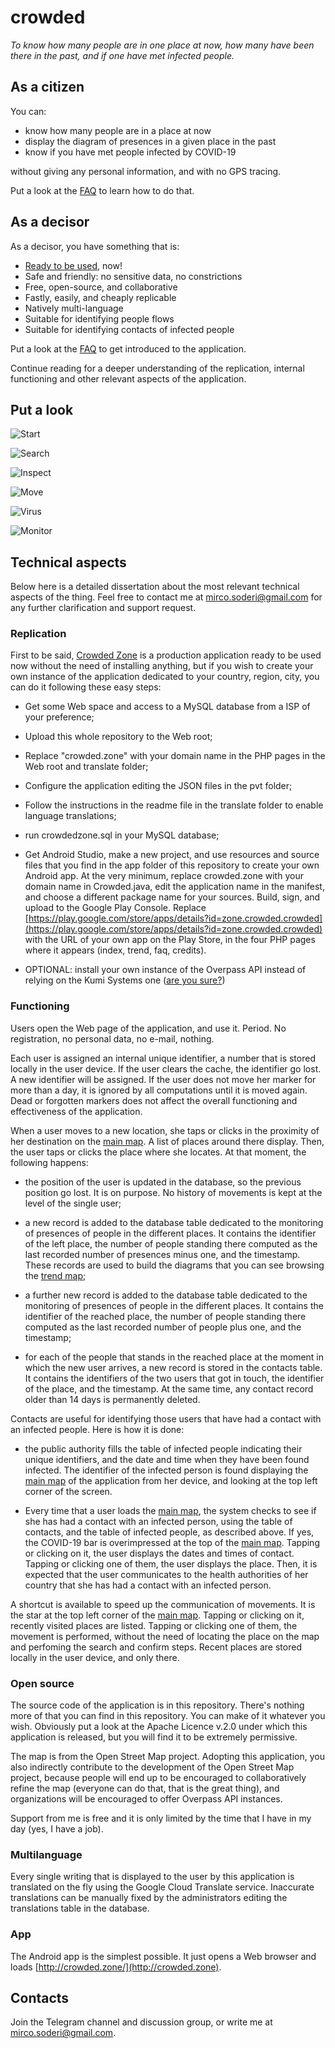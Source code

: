 # crowded
_To know how many people are in one place at now, how many have been there in the past, and if one have met infected people._

## As a citizen
You can:

* know how many people are in a place at now
* display the diagram of presences in a given place in the past
* know if you have met people infected by COVID-19

without giving any personal information, and with no GPS tracing.

Put a look at the [FAQ](http://crowded.zone/faq.php) to learn how to do that.

## As a decisor

As a decisor, you have something that is:

* [Ready to be used](http://crowded.zone), now!
* Safe and friendly: no sensitive data, no constrictions
* Free, open-source, and collaborative
* Fastly, easily, and cheaply replicable
* Natively multi-language
* Suitable for identifying people flows
* Suitable for identifying contacts of infected people

Put a look at the [FAQ](http://crowded.zone/faq.php) to get introduced to the application. 

Continue reading for a deeper understanding of the replication, internal functioning and other relevant aspects of the application.

## Put a look

![Start](http://crowded.zone/img/screenshots/screen01.png)

![Search](http://crowded.zone/img/screenshots/screen02.png)

![Inspect](http://crowded.zone/img/screenshots/screen03.png)

![Move](http://crowded.zone/img/screenshots/screen04.png)

![Virus](http://crowded.zone/img/screenshots/screen05.png)

![Monitor](http://crowded.zone/img/screenshots/screen06.png)

## Technical aspects

Below here is a detailed dissertation about the most relevant technical aspects of the thing. Feel free to contact me at <mirco.soderi@gmail.com> for any further clarification and support request.

### Replication 

First to be said, [Crowded Zone](http://crowded.zone/) is a production application ready to be used now without the need of installing anything, but if you wish to create your own instance of the application dedicated to your country, region, city, you can do it following these easy steps:

* Get some Web space and access to a MySQL database from a ISP of your preference;

* Upload this whole repository to the Web root;

* Replace "crowded.zone" with your domain name in the PHP pages in the Web root and translate folder;

* Configure the application editing the JSON files in the pvt folder;

* Follow the instructions in the readme file in the translate folder to enable language translations;

* run crowdedzone.sql in your MySQL database;

* Get Android Studio, make a new project, and use resources and source files that you find in the app folder of this repository to create your own Android app. At the very minimum, replace crowded.zone with your domain name in Crowded.java, edit the application name in the manifest, and choose a different package name for your sources. Build, sign, and upload to the Google Play Console. Replace [https://play.google.com/store/apps/details?id=zone.crowded.crowded](https://play.google.com/store/apps/details?id=zone.crowded.crowded) with the URL of your own app on the Play Store, in the four PHP pages where it appears (index, trend, faq, credits).

* OPTIONAL: install your own instance of the Overpass API instead of relying on the Kumi Systems one ([are you sure?](https://wiki.openstreetmap.org/wiki/Overpass_API#Public_Overpass_API_instances)) 

### Functioning

Users open the Web page of the application, and use it. Period. No registration, no personal data, no e-mail, nothing. 

Each user is assigned an internal unique identifier, a number that is stored locally in the user device. If the user clears the cache, the identifier go lost. A new identifier will be assigned. If the user does not move her marker for more than a day, it is ignored by all computations until it is moved again. Dead or forgotten markers does not affect the overall functioning and effectiveness of the application.

When a user moves to a new location, she taps or clicks in the proximity of her destination on the [main map](http://crowded.zone/index.php). A list of places around there display. Then, the user taps or clicks the place where she locates. At that moment, the following happens:

* the position of the user is updated in the database, so the previous position go lost. It is on purpose. No history of movements is kept at the level of the single user;

* a new record is added to the database table dedicated to the monitoring of presences of people in the different places. It contains the identifier of the left place, the number of people standing there computed as the last recorded number of presences minus one, and the timestamp. These records are used to build the diagrams that you can see browsing the [trend map](http://crowded.zone/trend.php);

* a further new record is added to the database table dedicated to the monitoring of presences of people in the different places. It contains the identifier of the reached place, the number of people standing there computed as the last recorded number of people plus one, and the timestamp;

* for each of the people that stands in the reached place at the moment in which the new user arrives, a new record is stored in the contacts table. It contains the identifiers of the two users that got in touch, the identifier of the place, and the timestamp. At the same time, any contact record older than 14 days is permanently deleted. 

Contacts are useful for identifying those users that have had a contact with an infected people. Here is how it is done:

* the public authority fills the table of infected people indicating their unique identifiers, and the date and time when they have been found infected. The identifier of the infected person is found displaying  the [main map](http://crowded.zone/index.php) of the application from her device, and looking at the top left corner of the screen.

* Every time that a user loads the [main map](http://crowded.zone/index.php), the system checks to see if she has had a contact with an infected person, using the table of contacts, and the table of infected people, as described above. If yes, the COVID-19 bar is overimpressed at the top of the [main map](http://crowded.zone/index.php). Tapping or clicking on it, the user displays the dates and times of contact. Tapping or clicking one of them, the user displays the place. Then, it is expected that the user communicates to the health authorities of her country that she has had a contact with an infected person.

A shortcut is available to speed up the communication of movements. It is the star at the top left corner of the [main map](http://crowded.zone/index.php). Tapping or clicking on it, recently visited places are listed. Tapping or clicking one of them, the movement is performed, without the need of locating the place on the map and perfoming the search and confirm steps. Recent places are stored locally in the user device, and only there. 

### Open source

The source code of the application is in this repository. There's nothing more of that you can find in this repository. You can make of it whatever you wish. Obviously put a look at the Apache Licence v.2.0 under which this application is released, but you will find it to be extremely permissive. 

The map is from the Open Street Map project. Adopting this application, you also indirectly contribute to the development of the Open Street Map project, because people will end up to be encouraged to collaboratively refine the map (everyone can do that, that is the great thing), and organizations will be encouraged to offer Overpass API instances.

Support from me is free and it is only limited by the time that I have in my day (yes, I have a job). 

### Multilanguage

Every single writing that is displayed to the user by this application is translated on the fly using the Google Cloud Translate service. Inaccurate translations can be manually fixed by the administrators editing the translations table in the database.

### App

The Android app is the simplest possible. It just opens a Web browser and loads [http://crowded.zone/](http://crowded.zone).

## Contacts

Join the Telegram channel and discussion group, or write me at <mirco.soderi@gmail.com>. 